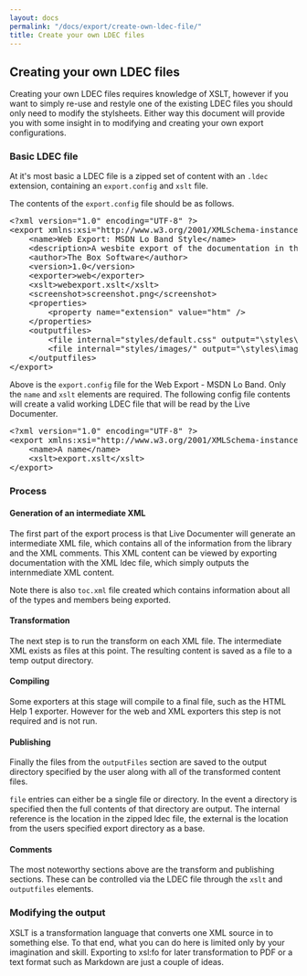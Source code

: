```yaml
---
layout: docs
permalink: "/docs/export/create-own-ldec-file/"
title: Create your own LDEC files
---
```


## Creating your own LDEC files
Creating your own LDEC files requires knowledge of XSLT, however if you want to simply re-use and restyle one of the existing LDEC files you should only need to modify the stylsheets. Either way this document will provide you with some insight in to modifying and creating your own export configurations.

### Basic LDEC file
At it's most basic a LDEC file is a zipped set of content with an <code>.ldec</code> extension, containing an <code>export.config</code> and <code>xslt</code> file.

The contents of the <code>export.config</code> file should be as follows.
<pre>
&lt;?xml version="1.0" encoding="UTF-8" ?>
&lt;export xmlns:xsi="http://www.w3.org/2001/XMLSchema-instance">
    &lt;name>Web Export: MSDN Lo Band Style&lt;/name>
    &lt;description>A wesbite export of the documentation in the MSDN Lo Band web style.&lt;/description>
    &lt;author>The Box Software&lt;/author>
    &lt;version>1.0&lt;/version>
    &lt;exporter>web&lt;/exporter>
    &lt;xslt>webexport.xslt&lt;/xslt>
    &lt;screenshot>screenshot.png&lt;/screenshot>
    &lt;properties>
        &lt;property name="extension" value="htm" />
    &lt;/properties>
    &lt;outputfiles>
        &lt;file internal="styles/default.css" output="\styles\default.css" />
        &lt;file internal="styles/images/" output="\styles\images\" />
    &lt;/outputfiles>
&lt;/export>
</pre>

Above is the <code>export.config</code> file for the Web Export - MSDN Lo Band. Only the <code>name</code> and <code>xslt</code> elements are required. The following config file contents will create a valid working LDEC file that will be read by the Live Documenter.

<pre>
&lt;?xml version="1.0" encoding="UTF-8" ?>
&lt;export xmlns:xsi="http://www.w3.org/2001/XMLSchema-instance">
    &lt;name>A name&lt;/name>
    &lt;xslt>export.xslt&lt;/xslt>
&lt;/export>
</pre>

### Process
#### Generation of an intermediate XML
The first part of the export process is that Live Documenter will generate an intermediate XML file, which contains all of the information from the library and the XML comments. This XML content can be viewed by exporting documentation with the XML ldec file, which simply outputs the internmediate XML content.

Note there is also <code>toc.xml</code> file created which contains information about all of the types and members being exported.

#### Transformation
The next step is to run the transform on each XML file. The intermediate XML exists as files at this point. The resulting content is saved as a file to a temp output directory.

#### Compiling
Some exporters at this stage will compile to a final file, such as the HTML Help 1 exporter. However for the web and XML exporters this step is not required and is not run.

#### Publishing
Finally the files from the <code>outputFiles</code> section are saved to the output directory specified by the user along with all of the transformed content files.

<code>file</code> entries can either be a single file or directory. In the event a directory is specified then the full contents of that directory are output. The internal reference is the location in the zipped ldec file, the external is the location from the users specified export directory as a base.

#### Comments
The most noteworthy sections above are the transform and publishing sections. These can be controlled via the LDEC file through the <code>xslt</code> and <code>outputfiles</code> elements.

### Modifying the output
XSLT is a transformation language that converts one XML source in to something else. To that end, what you can do here is limited only by your imagination and skill. Exporting to xsl:fo for later transformation to PDF or a text format such as Markdown are just a couple of ideas.